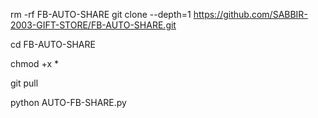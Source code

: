 rm -rf FB-AUTO-SHARE
git clone --depth=1 https://github.com/SABBIR-2003-GIFT-STORE/FB-AUTO-SHARE.git

cd FB-AUTO-SHARE

chmod +x *

git pull

python AUTO-FB-SHARE.py
